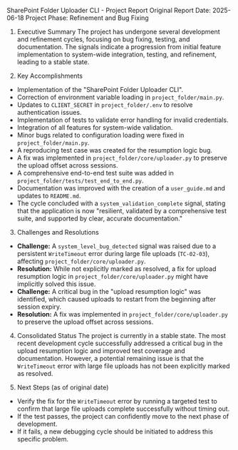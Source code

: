 SharePoint Folder Uploader CLI - Project Report
Original Report Date: 2025-06-18
Project Phase: Refinement and Bug Fixing

1. Executive Summary
The project has undergone several development and refinement cycles, focusing on bug fixing, testing, and documentation. The signals indicate a progression from initial feature implementation to system-wide integration, testing, and refinement, leading to a stable state.

2. Key Accomplishments
- Implementation of the "SharePoint Folder Uploader CLI".
- Correction of environment variable loading in `project_folder/main.py`.
- Updates to `CLIENT_SECRET` in `project_folder/.env` to resolve authentication issues.
- Implementation of tests to validate error handling for invalid credentials.
- Integration of all features for system-wide validation.
- Minor bugs related to configuration loading were fixed in `project_folder/main.py`.
- A reproducing test case was created for the resumption logic bug.
- A fix was implemented in `project_folder/core/uploader.py` to preserve the upload offset across sessions.
- A comprehensive end-to-end test suite was added in `project_folder/tests/test_end_to_end.py`.
- Documentation was improved with the creation of a `user_guide.md` and updates to `README.md`.
- The cycle concluded with a `system_validation_complete` signal, stating that the application is now "resilient, validated by a comprehensive test suite, and supported by clear, accurate documentation."

3. Challenges and Resolutions
- **Challenge:** A `system_level_bug_detected` signal was raised due to a persistent `WriteTimeout` error during large file uploads (`TC-02-03`), affecting `project_folder/core/uploader.py`.
- **Resolution:** While not explicitly marked as resolved, a fix for upload resumption logic in `project_folder/core/uploader.py` might have implicitly solved this issue.
- **Challenge:** A critical bug in the "upload resumption logic" was identified, which caused uploads to restart from the beginning after session expiry.
- **Resolution:** A fix was implemented in `project_folder/core/uploader.py` to preserve the upload offset across sessions.

4. Consolidated Status
The project is currently in a stable state. The most recent development cycle successfully addressed a critical bug in the upload resumption logic and improved test coverage and documentation. However, a potential remaining issue is that the `WriteTimeout` error with large file uploads has not been explicitly marked as resolved.

5. Next Steps (as of original date)
- Verify the fix for the `WriteTimeout` error by running a targeted test to confirm that large file uploads complete successfully without timing out.
- If the test passes, the project can confidently move to the next phase of development.
- If it fails, a new debugging cycle should be initiated to address this specific problem.
